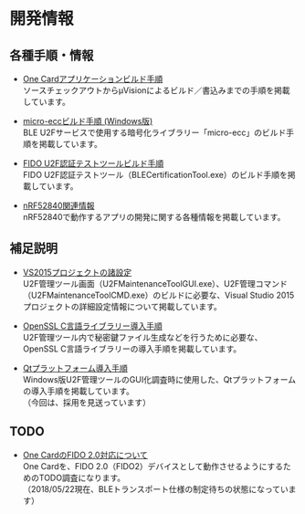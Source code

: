 # 開発情報

## 各種手順・情報

* [One Cardアプリケーションビルド手順](../nRF5_SDK_v13.0.0/BUILD.md) <br>
ソースチェックアウトからμVisionによるビルド／書込みまでの手順を掲載しています。

* [micro-eccビルド手順 (Windows版)](../nRF5_SDK_v13.0.0/BUILDMECC.md) <br>
BLE U2Fサービスで使用する暗号化ライブラリー「micro-ecc」のビルド手順を掲載しています。

* [FIDO U2F認証テストツールビルド手順](../Research/BLECertificationTool.BUILD.md) <br>
FIDO U2F認証テストツール（BLECertificationTool.exe）のビルド手順を掲載しています。

* [nRF52840関連情報](nRF52840/README.md)<br>
nRF52840で動作するアプリの開発に関する各種情報を掲載しています。

## 補足説明

* [VS2015プロジェクトの諸設定](VS2015CPROJ.md) <br>
U2F管理ツール画面（U2FMaintenanceToolGUI.exe）、U2F管理コマンド（U2FMaintenanceToolCMD.exe）のビルドに必要な、Visual Studio 2015プロジェクトの詳細設定情報について掲載しています。

* [OpenSSL C言語ライブラリー導入手順](OPENSSLC.md) <br>
U2F管理ツール内で秘密鍵ファイル生成などを行うために必要な、OpenSSL C言語ライブラリーの導入手順を掲載しています。

* [Qtプラットフォーム導入手順](QTSETUP.md) <br>
Windows版U2F管理ツールのGUI化調査時に使用した、Qtプラットフォームの導入手順を掲載しています。<br>
（今回は、採用を見送っています）

## TODO

* [One CardのFIDO 2.0対応について](FIDO2TODO.md) <br>
One Cardを、FIDO 2.0（FIDO2）デバイスとして動作させるようにするためのTODO調査になります。<br>
（2018/05/22現在、BLEトランスポート仕様の制定待ちの状態になっています）
